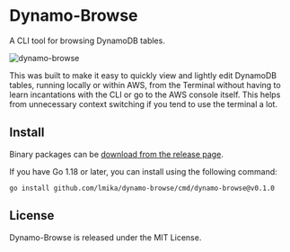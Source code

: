 # Dynamo-Browse

A CLI tool for browsing DynamoDB tables.

![dynamo-browse](https://dynamobrowse.app/images/dynamo-browse/main-item-view.png)

This was built to make it easy to quickly view and lightly edit
DynamoDB tables, running locally or within AWS, from the Terminal
without having to learn incantations with the CLI or
go to the AWS console itself.  This helps from unnecessary context switching
if you tend to use the terminal a lot.

## Install

Binary packages can be [download from the release page](https://github.com/lmika/dynamo-browse/releases/latest).

If you have Go 1.18 or later, you can install using the following command:

```
go install github.com/lmika/dynamo-browse/cmd/dynamo-browse@v0.1.0
```

## License

Dynamo-Browse is released under the MIT License.
